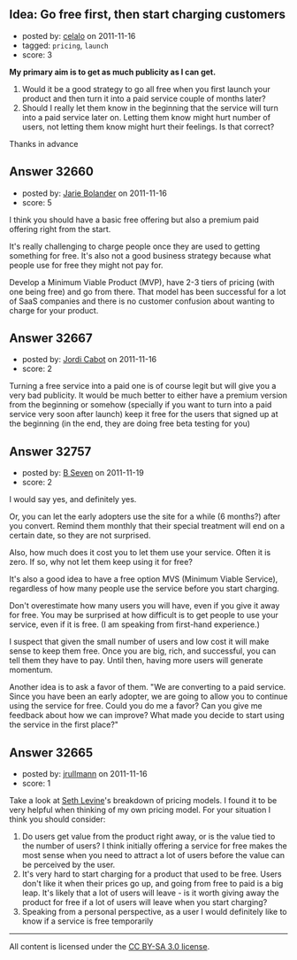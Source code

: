 ## Idea: Go free first, then start charging customers

- posted by: [celalo](https://stackexchange.com/users/-1/14461-celalo) on 2011-11-16
- tagged: `pricing`, `launch`
- score: 3

**My primary aim is to get as much publicity as I can get.**

 1. Would it be a good strategy to go all free when you first launch your product and then turn it into a paid service couple of months later?
 2. Should I really let them know in the beginning that the service will turn into a paid service later on. Letting them know might hurt number of users, not letting them know might hurt their feelings. Is that correct?

Thanks in advance


## Answer 32660

- posted by: [Jarie Bolander](https://stackexchange.com/users/-1/585-jarie-bolander) on 2011-11-16
- score: 5

I think you should have a basic free offering but also a premium paid offering right from the start. 

It's really challenging to charge people once they are used to getting something for free. It's also not a good business strategy because what people use for free they might not pay for.

Develop a Minimum Viable Product (MVP), have 2-3 tiers of pricing (with one being free) and go from there. That model has been successful for a lot of SaaS companies and there is no customer confusion about wanting to charge for your product.


## Answer 32667

- posted by: [Jordi Cabot](https://stackexchange.com/users/-1/12150-jordi-cabot) on 2011-11-16
- score: 2

Turning a free service into a paid one is of course legit but will give you a very bad publicity. It would be much better to either have a premium version from the beginning or somehow (specially if you want to turn into a paid service very soon after launch) keep it free for the users that signed up at the beginning (in the end, they are doing free beta testing for you) 


## Answer 32757

- posted by: [B Seven](https://stackexchange.com/users/-1/14522-b-seven) on 2011-11-19
- score: 2

I would say yes, and definitely yes.

Or, you can let the early adopters use the site for a while (6 months?) after you convert. Remind them monthly that their special treatment will end on a certain date, so they are not surprised. 

Also, how much does it cost you to let them use your service. Often it is zero. If so, why not let them keep using it for free?

It's also a good idea to have a free option MVS (Minimum Viable Service), regardless of how many people use the service before you start charging.

Don't overestimate how many users you will have, even if you give it away for free. You may be surprised at how difficult is to get people to use your service, even if it is free. (I am speaking from first-hand experience.) 

I suspect that given the small number of users and low cost it will make sense to keep them free. Once you are big, rich, and successful, you can tell them they have to pay. Until then, having more users will generate momentum.

Another idea is to ask a favor of them. "We are converting to a paid service. Since you have been an early adopter, we are going to allow you to continue using the service for free. Could you do me a favor? Can you give me feedback about how we can improve? What made you decide to start using the service in the first place?"


## Answer 32665

- posted by: [jrullmann](https://stackexchange.com/users/-1/13802-jrullmann) on 2011-11-16
- score: 1

<p>Take a look at <a href="http://www.sethlevine.com/wp/2010/08/pricing-models-the-freemium-myth-and-why-you-may-not-be-charging-enough-for-your-product?utm_source=feedburner" rel="nofollow">Seth Levine</a>'s breakdown of pricing models.  I found it to be very helpful when thinking of my own pricing model.  For your situation I think you should consider:</p>

<ol>
<li>Do users get value from the product right away, or is the value tied to the number of users?  I think initially offering a service for free makes the most sense when you need to attract a lot of users before the value can be perceived by the user.  </li>
<li>It's very hard to start charging for a product that used to be free.  Users don't like it when their prices go up, and going from free to paid is a big leap.  It's likely that a lot of users will leave - is it worth giving away the product for free if a lot of users will leave when you start charging?</li>
<li>Speaking from a personal perspective, as a user I would definitely like to know if a service is free temporarily</li>
</ol>




---

All content is licensed under the [CC BY-SA 3.0 license](https://creativecommons.org/licenses/by-sa/3.0/).
